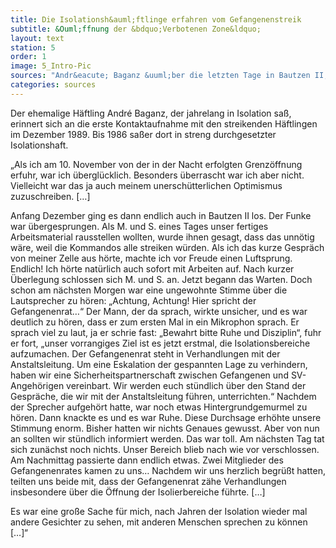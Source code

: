 ```yaml
---
title: Die Isolationsh&auml;ftlinge erfahren vom Gefangenenstreik
subtitle: &Ouml;ffnung der &bdquo;Verbotenen Zone&ldquo;
layout: text
station: 5
order: 1
image: 5_Intro-Pic
sources: "Andr&eacute; Baganz &uuml;ber die letzten Tage in Bautzen II, in: M&uuml;ller-Kaller, Bernd (Hg.): Freiheit f&uuml;r die politischen Gefangenen der DDR. R&uuml;ckblick auf den Herbst 1989 in der Sonderhaftanstalt der Stasi Bautzen II. Eine Dokumentation, Projekt des Landesverbandes der VOS-Sachsen 2014, S. 91-93."
categories: sources
---
```

Der ehemalige H&auml;ftling Andr&eacute; Baganz, der jahrelang in Isolation sa&szlig;, erinnert sich an die erste Kontaktaufnahme mit den streikenden H&auml;ftlingen im Dezember 1989. 
Bis 1986 sa&szlig;er dort in streng durchgesetzter Isolationshaft.  
 
&bdquo;Als ich am 10. November von der in der Nacht erfolgten Grenz&ouml;ffnung erfuhr, war ich &uuml;bergl&uuml;cklich. Besonders &uuml;berrascht war ich aber nicht. Vielleicht war das ja auch meinem unersch&uuml;tterlichen Optimismus zuzuschreiben.
[&hellip;]

Anfang Dezember ging es dann endlich auch in Bautzen II los. Der Funke war &uuml;bergesprungen. Als M. und S. eines Tages unser fertiges Arbeitsmaterial rausstellen wollten, wurde ihnen gesagt, dass das unn&ouml;tig w&auml;re, weil die Kommandos alle streiken w&uuml;rden.
Als ich das kurze Gespr&auml;ch von meiner Zelle aus h&ouml;rte, machte ich vor Freude einen Luftsprung.
Endlich! Ich h&ouml;rte nat&uuml;rlich auch sofort mit Arbeiten auf. Nach kurzer &Uuml;berlegung schlossen sich M. und S. an.
Jetzt begann das Warten. Doch schon am n&auml;chsten Morgen war eine ungewohnte Stimme &uuml;ber die Lautsprecher zu h&ouml;ren: &bdquo;Achtung, Achtung! Hier spricht der Gefangenenrat&hellip;&ldquo; Der Mann, der da sprach, wirkte unsicher, und es war deutlich zu h&ouml;ren, dass er zum ersten Mal in ein Mikrophon sprach. Er sprach viel zu laut, ja er schrie fast: &bdquo;Bewahrt bitte Ruhe und Disziplin&ldquo;, fuhr er fort, &bdquo;unser vorrangiges Ziel ist es jetzt erstmal, die Isolationsbereiche aufzumachen. Der Gefangenenrat steht in Verhandlungen mit der Anstaltsleitung. Um eine Eskalation der gespannten Lage zu verhindern, haben wir eine Sicherheitspartnerschaft zwischen Gefangenen und SV-Angeh&ouml;rigen vereinbart. Wir werden euch st&uuml;ndlich &uuml;ber den Stand der Gespr&auml;che, die wir mit der Anstaltsleitung f&uuml;hren, unterrichten.&ldquo; Nachdem der Sprecher aufgeh&ouml;rt hatte, war noch etwas Hintergrundgemurmel zu h&ouml;ren. Dann knackte es und es war Ruhe. Diese Durchsage erh&ouml;hte unsere Stimmung enorm. Bisher hatten wir nichts Genaues gewusst. Aber von nun an sollten wir st&uuml;ndlich informiert werden. Das war toll.
Am n&auml;chsten Tag tat sich zun&auml;chst noch nichts. Unser Bereich blieb nach wie vor verschlossen.
Am Nachmittag passierte dann endlich etwas. Zwei Mitglieder des Gefangenenrates kamen zu uns&hellip;
Nachdem wir uns herzlich begr&uuml;&szlig;t hatten, teilten uns beide mit, dass der Gefangenenrat z&auml;he Verhandlungen insbesondere &uuml;ber die &Ouml;ffnung der Isolierbereiche f&uuml;hrte. [&hellip;]

Es war eine gro&szlig;e Sache f&uuml;r mich, nach Jahren der Isolation wieder mal andere Gesichter zu sehen, mit anderen Menschen sprechen zu k&ouml;nnen [&hellip;]&ldquo;